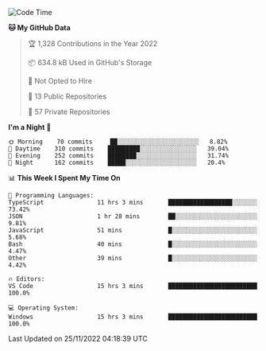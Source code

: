 <!--START_SECTION:waka-->
![Code Time](http://img.shields.io/badge/Code%20Time-3%2C316%20hrs%2044%20mins-blue)

**🐱 My GitHub Data** 

> 🏆 1,328 Contributions in the Year 2022
 > 
> 📦 634.8 kB Used in GitHub's Storage 
 > 
> 🚫 Not Opted to Hire
 > 
> 📜 13 Public Repositories 
 > 
> 🔑 57 Private Repositories  
 > 
**I'm a Night 🦉** 

```text
🌞 Morning    70 commits     ██░░░░░░░░░░░░░░░░░░░░░░░   8.82% 
🌆 Daytime    310 commits    █████████░░░░░░░░░░░░░░░░   39.04% 
🌃 Evening    252 commits    ████████░░░░░░░░░░░░░░░░░   31.74% 
🌙 Night      162 commits    █████░░░░░░░░░░░░░░░░░░░░   20.4%

```


📊 **This Week I Spent My Time On** 

```text
💬 Programming Languages: 
TypeScript               11 hrs 3 mins       ██████████████████░░░░░░░   73.42% 
JSON                     1 hr 28 mins        ██░░░░░░░░░░░░░░░░░░░░░░░   9.81% 
JavaScript               51 mins             █░░░░░░░░░░░░░░░░░░░░░░░░   5.68% 
Bash                     40 mins             █░░░░░░░░░░░░░░░░░░░░░░░░   4.47% 
Other                    39 mins             █░░░░░░░░░░░░░░░░░░░░░░░░   4.42%

🔥 Editors: 
VS Code                  15 hrs 3 mins       █████████████████████████   100.0%

💻 Operating System: 
Windows                  15 hrs 3 mins       █████████████████████████   100.0%

```


 Last Updated on 25/11/2022 04:18:39 UTC
<!--END_SECTION:waka-->

